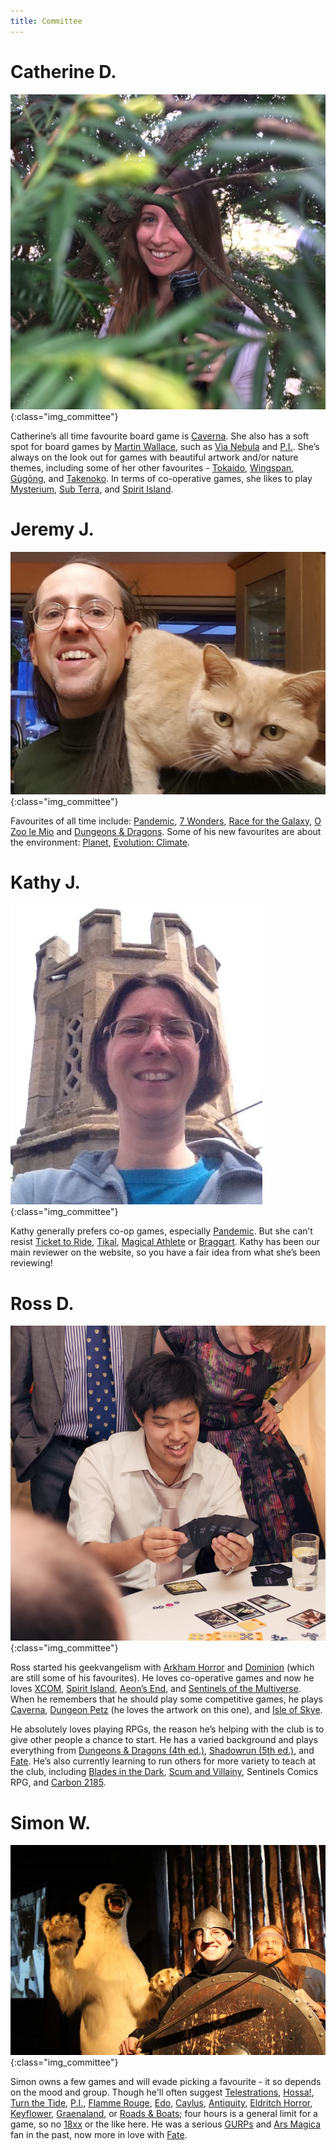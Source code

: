 ```yaml
---
title: Committee
---
```


# Catherine D.

![Catherine D.](/images/committee/CatherineD.jpg){:class="img_committee"}

Catherine’s all time favourite board game is [Caverna](https://boardgamegeek.com/boardgame/102794/caverna-cave-farmers).  She also has a soft spot for board games by [Martin Wallace](https://boardgamegeek.com/boardgamedesigner/6/martin-wallace), such as [Via Nebula](https://boardgamegeek.com/boardgame/191231/nebula) and [P.I.](https://boardgamegeek.com/boardgame/129050/pi).  She’s always on the look out for games with beautiful artwork and/or nature themes, including some of her other favourites - [Tokaido](https://boardgamegeek.com/boardgame/123540/tokaido), [Wingspan](https://boardgamegeek.com/boardgame/266192/wingspan), [Gùgōng](https://boardgamegeek.com/boardgame/250458/gugng), and [Takenoko](https://boardgamegeek.com/boardgame/70919/takenoko).  In terms of co-operative games, she likes to play [Mysterium](https://boardgamegeek.com/boardgame/181304/mysterium), [Sub Terra](https://boardgamegeek.com/boardgame/204472/sub-terra), and [Spirit Island](https://boardgamegeek.com/boardgame/162886/spirit-island).

# Jeremy J.

![Jeremy J.](/images/committee/JeremyJ.jpg){:class="img_committee"}

Favourites of all time include: [Pandemic](https://boardgamegeek.com/boardgame/30549/pandemic),
[7 Wonders](https://boardgamegeek.com/boardgame/68448/7-wonders),
[Race for the Galaxy](https://boardgamegeek.com/boardgame/28143/race-galaxy),
[O Zoo le Mio](https://boardgamegeek.com/boardgame/4218/o-zoo-le-mio) and
[Dungeons & Dragons](https://www.rpggeek.com/rpgfamily/192/dungeons-dragons).
Some of his new favourites are about the environment: [Planet](https://boardgamegeek.com/boardgame/252929/planet),
[Evolution: Climate](https://boardgamegeek.com/boardgame/182134/evolution-climate).

# Kathy J.

![Kathy J.](/images/committee/KathyJ.jpg){:class="img_committee"}

Kathy generally prefers co-op games, especially [Pandemic](https://boardgamegeek.com/boardgame/30549/pandemic).
But she can’t resist [Ticket to Ride](https://boardgamegeek.com/boardgame/14996/ticket-ride-europe),
[Tikal](https://boardgamegeek.com/boardgame/54/tikal), [Magical Athlete](https://boardgamegeek.com/boardgame/24565/magical-athlete) or 
[Braggart](https://boardgamegeek.com/boardgame/72420/braggart).
Kathy has been our main reviewer on the website, so you have a fair idea from what she’s been reviewing!

# Ross D.

![Ross D.](/images/committee/RossD.jpg){:class="img_committee"}

Ross started his geekvangelism with [Arkham Horror](https://boardgamegeek.com/boardgame/15987/arkham-horror) and [Dominion](https://boardgamegeek.com/boardgame/36218/dominion) (which are still some of his favourites).  He loves co-operative games and now he loves [XCOM](https://boardgamegeek.com/boardgame/163602/xcom-board-game), [Spirit Island](https://boardgamegeek.com/boardgame/162886/spirit-island), [Aeon’s End](https://boardgamegeek.com/boardgame/191189/aeons-end), and [Sentinels of the Multiverse](https://boardgamegeek.com/boardgame/102652/sentinels-multiverse).  When he remembers that he should play some competitive games, he plays [Caverna](https://boardgamegeek.com/boardgame/102794/caverna-cave-farmers), [Dungeon Petz](https://boardgamegeek.com/boardgame/97207/dungeon-petz) (he loves the artwork on this one), and [Isle of Skye](https://boardgamegeek.com/boardgame/176494/isle-skye-chieftain-king).

He absolutely loves playing RPGs, the reason he’s helping with the club is to give other people a chance to start.  He has a varied background and plays everything from [Dungeons & Dragons (4th ed.)](https://www.rpggeek.com/rpg/190/dungeons-dragons-4th-edition), [Shadowrun (5th ed.)](https://www.rpggeek.com/rpg/21069/shadowrun-5th-edition), and [Fate](https://www.rpggeek.com/rpgsystem/26506/fate-core).  He’s also currently learning to run others for more variety to teach at the club, including [Blades in the Dark](https://www.rpggeek.com/rpg/26952/blades-dark), [Scum and Villainy](https://www.rpggeek.com/rpg/48736/scum-and-villainy), Sentinels Comics RPG, and [Carbon 2185](https://www.rpggeek.com/rpg/56987/carbon-2185).

# Simon W.

![Simon W.](/images/committee/SimonW.jpg){:class="img_committee"}

Simon owns a few games and will evade picking a favourite - it so depends on the mood and group.  Though he'll often suggest [Telestrations](https://boardgamegeek.com/boardgame/46213/telestrations), [Hossa!](https://boardgamegeek.com/boardgame/2734/hossa), [Turn the Tide](https://boardgamegeek.com/boardgame/1403/turn-tide), [P.I.](https://boardgamegeek.com/boardgame/129050/pi), [Flamme Rouge](https://boardgamegeek.com/boardgame/199478/flamme-rouge), [Edo](https://boardgamegeek.com/boardgame/113636/edo), [Caylus](https://boardgamegeek.com/boardgame/18602/caylus), [Antiquity](https://boardgamegeek.com/boardgame/13122/antiquity), [Eldritch Horror](https://boardgamegeek.com/boardgame/146021/eldritch-horror), [Keyflower](https://boardgamegeek.com/boardgame/122515/keyflower), [Graenaland](https://boardgamegeek.com/boardgame/24843/graenaland), or [Roads & Boats](https://boardgamegeek.com/boardgame/875/roads-boats); four hours is a general limit for a game, so no [18xx](https://boardgamegeek.com/wiki/page/18xx) or the like here.  He was a serious [GURPs](https://www.rpggeek.com/rpgfamily/333/gurps) and [Ars Magica](https://www.rpggeek.com/rpgfamily/1029/ars-magica) fan in the past, now more in love with [Fate](https://www.rpggeek.com/rpgsystem/26506/fate-core).
